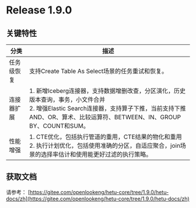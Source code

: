 # Release 1.9.0

## 关键特性

| 分类     | 描述                                                                                                                        |
|--------|---------------------------------------------------------------------------------------------------------------------------|
| 任务级恢复  | 支持Create Table As Select场景的任务重试和恢复。 |
| 连接器扩展  | 1. 新增Iceberg连接器，支持数据增删改查，分区演化，历史版本查询，事务，小文件合并<br/> 2. 增强Elastic Search连接器，支持算子下推，当前支持下推AND、OR、算术、比较运算符、BETWEEN、IN、GROUP BY、COUNT和SUM。 |                                                                  |
| 性能增强    | 1. CTE优化，包括执行管道的重用，CTE结果的物化和重用<br/> 2. 执行计划优化，包括使用准确的分区，自适应聚合，join场景的选择率估计和使用能更好过滤的执行策略。                                                |
## 获取文档

请参考： [https://gitee.com/openlookeng/hetu-core/tree/1.9.0/hetu-docs/zh](https://gitee.com/openlookeng/hetu-core/tree/1.9.0/hetu-docs/zh)

